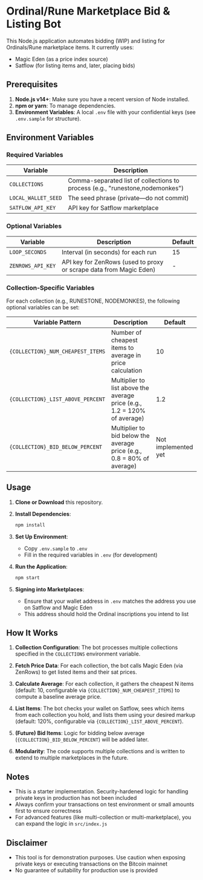 # Ordinal/Rune Marketplace Bid & Listing Bot

This Node.js application automates bidding (WIP) and listing for Ordinals/Rune marketplace items. It currently uses:

- Magic Eden (as a price index source)
- Satflow (for listing items and, later, placing bids)

## Prerequisites

1. **Node.js v14+**: Make sure you have a recent version of Node installed.
2. **npm or yarn**: To manage dependencies.
3. **Environment Variables**: A local `.env` file with your confidential keys (see `.env.sample` for structure).

## Environment Variables

### Required Variables

| Variable | Description |
|----------|-------------|
| `COLLECTIONS` | Comma-separated list of collections to process (e.g., "runestone,nodemonkes") |
| `LOCAL_WALLET_SEED` | The seed phrase (private—do not commit) |
| `SATFLOW_API_KEY` | API key for Satflow marketplace |

### Optional Variables

| Variable | Description | Default |
|----------|-------------|---------|
| `LOOP_SECONDS` | Interval (in seconds) for each run | 15 |
| `ZENROWS_API_KEY` | API key for ZenRows (used to proxy or scrape data from Magic Eden) | - |

### Collection-Specific Variables

For each collection (e.g., RUNESTONE, NODEMONKES), the following optional variables can be set:

| Variable Pattern | Description | Default |
|----------|-------------|---------|
| `{COLLECTION}_NUM_CHEAPEST_ITEMS` | Number of cheapest items to average in price calculation | 10 |
| `{COLLECTION}_LIST_ABOVE_PERCENT` | Multiplier to list above the average price (e.g., 1.2 = 120% of average) | 1.2 |
| `{COLLECTION}_BID_BELOW_PERCENT` | Multiplier to bid below the average price (e.g., 0.8 = 80% of average) | Not implemented yet |

## Usage

1. **Clone or Download** this repository.

2. **Install Dependencies**:
   ```bash
   npm install
   ```

3. **Set Up Environment**:
   - Copy `.env.sample` to `.env`
   - Fill in the required variables in `.env` (for development)

4. **Run the Application**:
   ```bash
   npm start
   ```

5. **Signing into Marketplaces**:
   - Ensure that your wallet address in `.env` matches the address you use on Satflow and Magic Eden
   - This address should hold the Ordinal inscriptions you intend to list

## How It Works

1. **Collection Configuration**: The bot processes multiple collections specified in the `COLLECTIONS` environment variable.

2. **Fetch Price Data**: For each collection, the bot calls Magic Eden (via ZenRows) to get listed items and their sat prices.

3. **Calculate Average**: For each collection, it gathers the cheapest N items (default: 10, configurable via `{COLLECTION}_NUM_CHEAPEST_ITEMS`) to compute a baseline average price.

4. **List Items**: The bot checks your wallet on Satflow, sees which items from each collection you hold, and lists them using your desired markup (default: 120%, configurable via `{COLLECTION}_LIST_ABOVE_PERCENT`).

5. **(Future) Bid Items**: Logic for bidding below average (`{COLLECTION}_BID_BELOW_PERCENT`) will be added later.

6. **Modularity**: The code supports multiple collections and is written to extend to multiple marketplaces in the future.

## Notes

- This is a starter implementation. Security-hardened logic for handling private keys in production has not been included
- Always confirm your transactions on test environment or small amounts first to ensure correctness
- For advanced features (like multi-collection or multi-marketplace), you can expand the logic in `src/index.js`

## Disclaimer

- This tool is for demonstration purposes. Use caution when exposing private keys or executing transactions on the Bitcoin mainnet
- No guarantee of suitability for production use is provided
